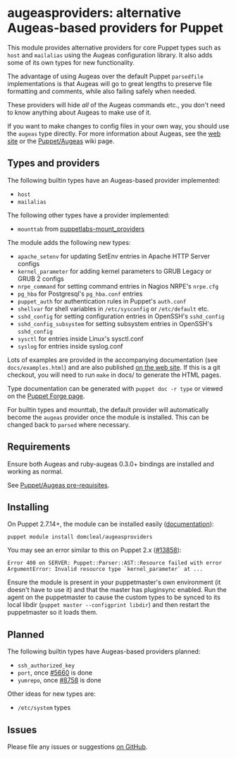 # augeasproviders: alternative Augeas-based providers for Puppet

This module provides alternative providers for core Puppet types such as
`host` and `mailalias` using the Augeas configuration library.  It also adds
some of its own types for new functionality.

The advantage of using Augeas over the default Puppet `parsedfile`
implementations is that Augeas will go to great lengths to preserve file
formatting and comments, while also failing safely when needed.

These providers will hide *all* of the Augeas commands etc., you don't need to
know anything about Augeas to make use of it.

If you want to make changes to config files in your own way, you should use
the `augeas` type directly.  For more information about Augeas, see the
[web site](http://augeas.net) or the
[Puppet/Augeas](http://projects.puppetlabs.com/projects/puppet/wiki/Puppet_Augeas)
wiki page.

## Types and providers

The following builtin types have an Augeas-based provider implemented:

* `host`
* `mailalias`

The following other types have a provider implemented:

* `mounttab` from [puppetlabs-mount_providers](http://forge.puppetlabs.com/puppetlabs/mount_providers)

The module adds the following new types:

* `apache_setenv` for updating SetEnv entries in Apache HTTP Server configs
* `kernel_parameter` for adding kernel parameters to GRUB Legacy or GRUB 2 configs
* `nrpe_command` for setting command entries in Nagios NRPE's `nrpe.cfg`
* `pg_hba` for Postgresql's `pg_hba.conf` entries
* `puppet_auth` for authentication rules in Puppet's `auth.conf`
* `shellvar` for shell variables in `/etc/sysconfig` or `/etc/default` etc.
* `sshd_config` for setting configuration entries in OpenSSH's `sshd_config`
* `sshd_config_subsystem` for setting subsystem entries in OpenSSH's `sshd_config`
* `sysctl` for entries inside Linux's sysctl.conf
* `syslog` for entries inside syslog.conf

Lots of examples are provided in the accompanying documentation (see
`docs/examples.html`) and are also published [on the web site](http://augeasproviders.com/documentation/examples.html).
If this is a git checkout, you will need to run `make` in docs/ to generate the
HTML pages.

Type documentation can be generated with `puppet doc -r type` or viewed on the
[Puppet Forge page](http://forge.puppetlabs.com/domcleal/augeasproviders).

For builtin types and mounttab, the default provider will automatically become
the `augeas` provider once the module is installed.  This can be changed back
to `parsed` where necessary.

## Requirements

Ensure both Augeas and ruby-augeas 0.3.0+ bindings are installed and working as
normal.

See [Puppet/Augeas pre-requisites](http://projects.puppetlabs.com/projects/puppet/wiki/Puppet_Augeas#Pre-requisites).

## Installing

On Puppet 2.7.14+, the module can be installed easily ([documentation](http://docs.puppetlabs.com/puppet/2.7/reference/modules_installing.html)):

    puppet module install domcleal/augeasproviders

You may see an error similar to this on Puppet 2.x ([#13858](http://projects.puppetlabs.com/issues/13858)):

    Error 400 on SERVER: Puppet::Parser::AST::Resource failed with error ArgumentError: Invalid resource type `kernel_parameter` at ...

Ensure the module is present in your puppetmaster's own environment (it doesn't
have to use it) and that the master has pluginsync enabled.  Run the agent on
the puppetmaster to cause the custom types to be synced to its local libdir
(`puppet master --configprint libdir`) and then restart the puppetmaster so it
loads them.

## Planned

The following builtin types have Augeas-based providers planned:

* `ssh_authorized_key`
* `port`, once [#5660](http://projects.puppetlabs.com/issues/5660) is done
* `yumrepo`, once [#8758](http://projects.puppetlabs.com/issues/8758) is done

Other ideas for new types are:

* `/etc/system` types

## Issues

Please file any issues or suggestions [on GitHub](https://github.com/hercules-team/augeasproviders/issues).
